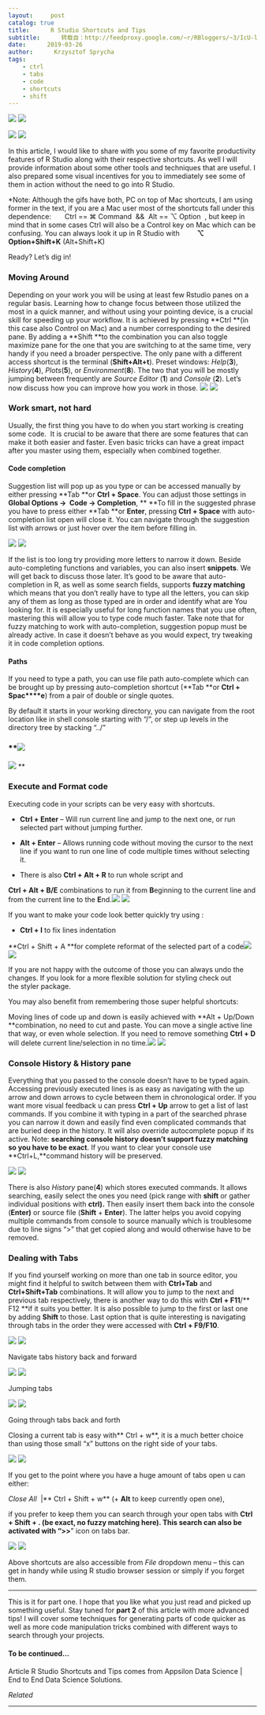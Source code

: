 ```yaml
---
layout:     post
catalog: true
title:      R Studio Shortcuts and Tips
subtitle:      转载自：http://feedproxy.google.com/~r/RBloggers/~3/IcU-lKYfiVw/
date:      2019-03-26
author:      Krzysztof Sprycha
tags:
    - ctrl
    - tabs
    - code
    - shortcuts
    - shift
---
```






![](https://i2.wp.com/appsilon.com/assets/uploads/2019/03/featuredshortcuts-600x324.png?w=450&ssl=1)
![](https://i2.wp.com/appsilon.com/assets/uploads/2019/03/featuredshortcuts-600x324.png?w=450&ssl=1)

![](https://www.google-analytics.com/collect?v=1&tid=UA-46680230-1&cid=*%7CUNIQID%7C*&t=event&ec=repost&ea=open&cm=reposting&cn=R%20Studio%20Shortcuts%20and%20Tips)
![](https://www.google-analytics.com/collect?v=1&tid=UA-46680230-1&cid=*%7CUNIQID%7C*&t=event&ec=repost&ea=open&cm=reposting&cn=R%20Studio%20Shortcuts%20and%20Tips)


In this article, I would like to share with you some of my favorite productivity features of R Studio along with their respective shortcuts. As well I will provide information about some other tools and techniques that are useful. I also prepared some visual incentives for you to immediately see some of them in action without the need to go into R Studio.

> 
*Note: Although the gifs have both, PC on top of Mac shortcuts, I am using former in the text, if you are a Mac user most of the shortcuts fall under this dependence:       Ctrl == ⌘ Command  &&  Alt == ⌥ Option  , but keep in mind that in some cases Ctrl will also be a Control key on Mac which can be confusing. You can always look it up in R Studio with         **⌥ Option+Shift+K** (Alt+Shift+K)


Ready? Let’s dig in!

### **Moving Around**

Depending on your work you will be using at least few Rstudio panes on a regular basis. Learning how to change focus between those utilized the most in a quick manner, and without using your pointing device, is a crucial skill for speeding up your workflow. It is achieved by pressing **Ctrl **(in this case also Control on Mac) and a number corresponding to the desired pane. By adding a **Shift **to the combination you can also toggle maximize pane for the one that you are switching to at the same time, very handy if you need a broader perspective. The only pane with a different access shortcut is the terminal (**Shift+Alt+t**). Preset windows: *Help*(**3**), *History*(**4**), *Plots*(**5**), or *Environment*(**8**). The two that you will be mostly jumping between frequently are *Source Editor* (**1**) and *Console* (**2**). Let’s now discuss how you can improve how you work in those. ![](https://i0.wp.com/appsilon.com/assets/uploads/2019/03/blog_movingfocus_optimized.gif?w=450&ssl=1)
![](https://i0.wp.com/appsilon.com/assets/uploads/2019/03/blog_movingfocus_optimized.gif?w=450&ssl=1)


### **Work smart, not hard**

Usually, the first thing you have to do when you start working is creating some code.  It is crucial to be aware that there are some features that can make it both easier and faster. Even basic tricks can have a great impact after you master using them, especially when combined together.

#### **Code completion**

Suggestion list will pop up as you type or can be accessed manually by either pressing **Tab **or **Ctrl + Space**. You can adjust those settings in **Global Options ->  Code -> Completion**, ** **To fill in the suggested phrase you have to press either **Tab **or **Enter**, pressing **Ctrl + Space** with auto-completion list open will close it. You can navigate through the suggestion list with arrows or just hover over the item before filling in.

![](https://i2.wp.com/appsilon.com/assets/uploads/2019/03/blog_autocomplete_optimized.gif?w=450&ssl=1)
![](https://i2.wp.com/appsilon.com/assets/uploads/2019/03/blog_autocomplete_optimized.gif?w=450&ssl=1)


If the list is too long try providing more letters to narrow it down. Beside auto-completing functions and variables, you can also insert **snippets**. We will get back to discuss those later. It’s good to be aware that auto-completion in R, as well as some search fields, supports **fuzzy matching** which means that you don’t really have to type all the letters, you can skip any of them as long as those typed are in order and identify what are You looking for. It is especially useful for long function names that you use often, mastering this will allow you to type code much faster. Take note that for fuzzy matching to work with auto-completion, suggestion popup must be already active. In case it doesn’t behave as you would expect, try tweaking it in code completion options.

#### **Paths**

If you need to type a path, you can use file path auto-complete which can be brought up by pressing auto-completion shortcut (**Tab **or **Ctrl + Spac****e**) from a pair of double or single quotes. 

By default it starts in your working directory, you can navigate from the root location like in shell console starting with “/”, or step up levels in the directory tree by stacking “../”

### **![](https://i1.wp.com/appsilon.com/assets/uploads/2019/03/file_autocomplete.gif?w=450&ssl=1)
![](https://i1.wp.com/appsilon.com/assets/uploads/2019/03/file_autocomplete.gif?w=450&ssl=1)
**

### **Execute and Format code**

Executing code in your scripts can be very easy with shortcuts.

- **Ctrl + Enter** – Will run current line and jump to the next one, or run selected part without jumping further.

- **Alt + Enter** – Allows running code without moving the cursor to the next line if you want to run one line of code multiple times without selecting it.

- There is also **Ctrl + Alt + R** to run whole script and

**Ctrl + Alt + B/E** combinations to run it from **B**eginning to the current line and from the current line to the **E**nd.![](https://i0.wp.com/appsilon.com/assets/uploads/2019/03/blog_code_execution_optimized.gif?w=450&ssl=1)
![](https://i0.wp.com/appsilon.com/assets/uploads/2019/03/blog_code_execution_optimized.gif?w=450&ssl=1)


If you want to make your code look better quickly try using :

- **Ctrl + I** to fix lines indentation

**Ctrl + Shift + A **for complete reformat of the selected part of a code![](https://i1.wp.com/appsilon.com/assets/uploads/2019/03/blog_reformat_optimized.gif?w=450&ssl=1)
![](https://i1.wp.com/appsilon.com/assets/uploads/2019/03/blog_reformat_optimized.gif?w=450&ssl=1)


> 
If you are not happy with the outcome of those you can always undo the changes. If you look for a more flexible solution for styling check out the styler package.


You may also benefit from remembering those super helpful shortcuts:

Moving lines of code up and down is easily achieved with **Alt + Up/Down **combination, no need to cut and paste. You can move a single active line that way, or even whole selection. If you need to remove something **Ctrl + D** will delete current line/selection in no time.![](https://i1.wp.com/appsilon.com/assets/uploads/2019/03/blog_movingcode.gif?w=450&ssl=1)
![](https://i1.wp.com/appsilon.com/assets/uploads/2019/03/blog_movingcode.gif?w=450&ssl=1)


### **Console History & History pane**

Everything that you passed to the console doesn’t have to be typed again. Accessing previously executed lines is as easy as navigating with the up arrow and down arrows to cycle between them in chronological order. If you want more visual feedback u can press **Ctrl + Up** arrow to get a list of last commands. If you combine it with typing in a part of the searched phrase you can narrow it down and easily find even complicated commands that are buried deep in the history. It will also override autocomplete popup if its active. Note: **searching console history doesn’t support fuzzy matching so you have to be exact**. If you want to clear your console use **Ctrl+L,**command history will be preserved.

![](https://i2.wp.com/appsilon.com/assets/uploads/2019/03/console_history_optimized.gif?w=450&ssl=1)
![](https://i2.wp.com/appsilon.com/assets/uploads/2019/03/console_history_optimized.gif?w=450&ssl=1)


There is also *History* pane(**4**) which stores executed commands. It allows searching, easily select the ones you need (pick range with **shift** or gather individual positions with **ctrl).** Then easily insert them back into the console (**Enter)** or source file (**Shift** + **Enter**). The latter helps you avoid copying multiple commands from console to source manually which is troublesome due to line signs “>” that get copied along and would otherwise have to be removed.

### **Dealing with Tabs**

If you find yourself working on more than one tab in source editor, you might find it helpful to switch between them with **Ctrl+Tab** and **Ctrl+Shift+Tab** combinations. It will allow you to jump to the next and previous tab respectively, there is another way to do this with **Ctrl + F11**/** F12 **if it suits you better. It is also possible to jump to the first or last one by adding **Shift** to those. Last option that is quite interesting is navigating through tabs in the order they were accessed with **Ctrl + F9/F10**.

![](https://i0.wp.com/appsilon.com/assets/uploads/2019/03/tabs-navigate-tab-history.gif-and-shift-tab.gif?resize=415%2C237&ssl=1)
![](https://i0.wp.com/appsilon.com/assets/uploads/2019/03/tabs-navigate-tab-history.gif-and-shift-tab.gif?resize=415%2C237&ssl=1)


Navigate tabs history back and forward

![](https://i2.wp.com/appsilon.com/assets/uploads/2019/03/tabs_next_previous_first_last.gif?resize=422%2C241&ssl=1)
![](https://i2.wp.com/appsilon.com/assets/uploads/2019/03/tabs_next_previous_first_last.gif?resize=422%2C241&ssl=1)


Jumping tabs

![](https://i2.wp.com/appsilon.com/assets/uploads/2019/03/jumpingtabs_merged.gif?resize=442%2C251&ssl=1)
![](https://i2.wp.com/appsilon.com/assets/uploads/2019/03/jumpingtabs_merged.gif?resize=442%2C251&ssl=1)


Going through tabs back and forth

Closing a current tab is easy with** Ctrl + w**, it is a much better choice than using those small “x” buttons on the right side of your tabs. 

![](https://i1.wp.com/appsilon.com/assets/uploads/2019/03/closing_tabs.gif?w=450&ssl=1)
![](https://i1.wp.com/appsilon.com/assets/uploads/2019/03/closing_tabs.gif?w=450&ssl=1)


If you get to the point where you have a huge amount of tabs open u can either:

*Close All*  |** Ctrl + Shift + w** (+ **Alt** to keep currently open one), 

if you prefer to keep them you can search through your open tabs with **Ctrl + Shift + . **(be exact, no fuzzy matching here). This search can also be activated with “**>>**” icon on tabs bar.

![](https://i0.wp.com/appsilon.com/assets/uploads/2019/03/blog_tabs_search.gif?w=450&ssl=1)
![](https://i0.wp.com/appsilon.com/assets/uploads/2019/03/blog_tabs_search.gif?w=450&ssl=1)


Above shortcuts are also accessible from *File* dropdown menu – this can get in handy while using R studio browser session or simply if you forget them.

---

 This is it for part one. I hope that you like what you just read and picked up something useful. Stay tuned for **part 2** of this article with more advanced tips! I will cover some techniques for generating parts of code quicker as well as more code manipulation tricks combined with different ways to search through your projects.

#### To be continued…

Article R Studio Shortcuts and Tips comes from Appsilon Data Science | End­ to­ End Data Science Solutions.


*Related*








---
